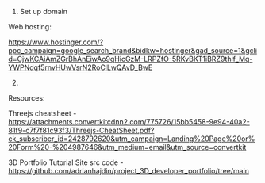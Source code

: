 1. Set up domain

Web hosting:

https://www.hostinger.com/?ppc_campaign=google_search_brand&bidkw=hostinger&gad_source=1&gclid=CjwKCAiAmZGrBhAnEiwAo9qHicGzM-LRPZfO-5RKvBKT1iBRZ9thlf_Mq-YWPNdqf5rnvHUwVsrN2RoClLwQAvD_BwE

2. 


Resources:

Threejs cheatsheet - https://attachments.convertkitcdnn2.com/775726/15bb5458-9e94-40a2-81f9-c7f7f81c93f3/Threejs-CheatSheet.pdf?ck_subscriber_id=2428792620&utm_campaign=Landing%20Page%20or%20Form%20-%204987646&utm_medium=email&utm_source=convertkit

3D Portfolio Tutorial Site src code - https://github.com/adrianhajdin/project_3D_developer_portfolio/tree/main